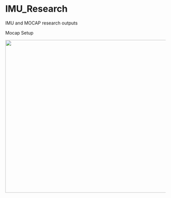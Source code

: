 # IMU_Research
IMU and MOCAP research outputs

Mocap Setup

<img src="imgs/environment.jpg" width="640" height="480" />
